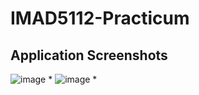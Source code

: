 # IMAD5112-Practicum

## Application Screenshots
![image](https://github.com/user-attachments/assets/715fe639-6d47-47d7-9833-f90f75e90c73)
*
![image](https://github.com/user-attachments/assets/de85bc1f-6b68-4194-948e-4a2772649649)
*

